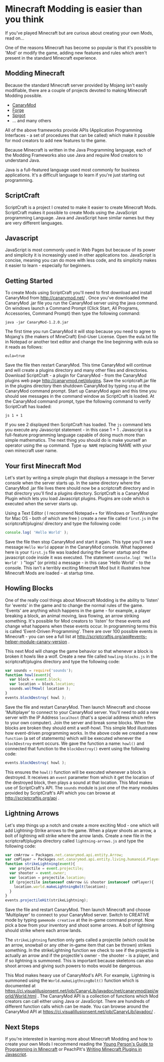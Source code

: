 # Minecraft Modding is easier than you think

If you've played Minecraft but are curious about creating your own Mods, read on...

One of the reasons Minecraft has become so popular is that it's possible to 'Mod' or modify the game, adding new features and rules which aren't present in the standard Minecraft experience. 

## Modding Minecraft 

Because the standard Minecraft server provided by Mojang isn't easily modifiable, there are a couple of projects devoted to making Minecraft Modding possible. 

* [CanaryMod][cm]
* [Forge][forge]
* [Spigot][spigot]
* ... and many others

All of the above frameworks provide APIs (Application Programming Interfaces - a set of procedures that can be called) which make it possible for mod creators to add new features to the game. 

Because Minecraft is written in the Java Programming language, each of the Modding Frameworks also use Java and require Mod creators to understand Java. 

Java is a full-featured language used most commonly for business applications. It's a difficult language to learn if you're just starting out programming. 

## ScriptCraft

ScriptCraft is a project I created to make it easier to create Minecraft Mods. ScriptCraft makes it possible to create Mods using the JavaScript programming Language. Java and JavaScript have similar names but they are very different languages. 

## Javascript
JavaScript is most commonly used in Web Pages but because of its power and simplicity it is increasingly used in other applications too. JavaScript is concise, meaning you can do more with less code, and its simplicity makes it easier to learn - especially for beginners.

## Getting Started
To create Mods using ScriptCraft you'll need to first download and install CanaryMod from http://canarymod.net/ . Once you've downloaded the CanaryMod .jar file you run the CanaryMod server using the java command. On windows launch a Command Prompt (Click Start, All Programs, Accessories, Command Prompt) then type the following command:

    java -jar CanaryMod-1.2.0.jar 

The first time you run CanaryMod it will stop because you need to agree to Mojang's (the makers of MineCraft) End-User License. Open the eula.txt file in Notepad or another text editor and change the line beginning with eula so it reads as follows:

    eula=true

Save the file then restart CanaryMod. This time CanaryMod will continue and will create a plugins directory and many other files and directories. Download ScriptCraft - a plugin for CanaryMod - from the CanaryMod plugins web page http://canarymod.net/plugins. Save the scriptcraft.jar file in the plugins directory then shutdown CanaryMod by typing `stop` at the CanaryMod command prompt. Start up CanaryMod again and this time you should see messages in the command window as ScriptCraft is loaded. At the CanaryMod command prompt, type the following command to verify ScriptCraft has loaded:

    js 1 + 1

If you see 2 displayed then ScriptCraft has loaded. The `js` command lets you execute any Javascript statement - in this case 1 + 1 . Javascript is a full-feature programming language capable of doing much more than simple mathematics. The next thing you should do is make yourself an operator using the `op` command. Type `op NAME` replacing NAME with your own minecraft user name. 

## Your first Minecraft Mod
Let's start by writing a simple plugin that displays a message in the Server console when the server starts up. In the same directory where the CanaryMod .jar file lives there should now be a scriptcraft directory and in that directory you'll find a plugins directory. ScriptCraft is a CanaryMod Plugin which lets you load Javascript plugins. Plugins are code which is executed when the server starts up. 

Using a Text Editor ( I recommend Notepad++ for Windows or TextWrangler for Mac OS - both of which are free ) create a new file called `first.js` in the scriptcraft/plugins/ directory and type the following code:

```javascript
console.log( 'Hello World' );
```

Save the file then stop CanaryMod and start it again. This type you'll see a message `Hello World` appear in the CanaryMod console. What happened here is your `first.js` file was loaded during the Server startup and the javascript code inside it was executed. The statement `console.log( 'Hello World' )` "logs" (or prints) a message - in this case 'Hello World' - to the console. This isn't a terribly exciting Minecraft Mod but it illustrates how Minecraft Mods are loaded - at startup time. 

## Howling Blocks
One of the really cool things about Minecraft Modding is the ability to 'listen' for 'events' in the game and to change the normal rules of the game. 'Events' are anything which happens in the game - for example, a player breaking a block, an animal moving, lava flowing, an arrow striking something. It's possible for Mod creators to 'listen' for these events and change what happens when these events occur. In programming terms this is called 'Event-Driven Programming'. There are over 100 possible events in Minecraft - you can see a full list at http://scriptcraftjs.org/api#events-helper-module-canary-version . 

This next Mod will change the game behavior so that whenever a block is broken it howls like a wolf. Create a new file called `howling-blocks.js` in the scriptcraft/plugins directory and type the following code:

```javascript
var sounds = require('sounds');
function howl(event){
  var block = event.block;
  var location = block.location;
  sounds.wolfHowl( location );
}
events.blockDestroy( howl );
```

Save the file and restart CanaryMod. Then launch Minecraft and choose 'Multiplayer' to connect to your CanaryMod server. You'll need to add a new server with the IP Address `localhost` (that's a special address which refers to your own computer). Join the server and break some blocks. When the blocks are broken they should emit a wolf-howl. This simple Mod illustrates how event-driven programming works. In the above code we created a new `function` (a set of statements) which will be executed whenever the `blockDestroy` event occurs. We gave the function a name: `howl()` and connected that function to the `blockDestroy()` event using the following code:

```javascript
events.blockDestroy( howl );
```
This ensures the  `howl()` function will be executed whenever a block is destroyed. It receives an `event` parameter from which it get the location of the destroyed block, then plays a sound at that location. This Mod makes use of ScriptCraft's API. The `sounds` module is just one of the many modules provided by ScriptCraft's API which you can browse at http://scriptcraftjs.org/api . 

## Lightning Arrows
Let's step things up a notch and create a more exciting Mod - one which will add Lightning-Strike arrows to the game. When a player shoots an arrow, a bolt of lightning will strike where the arrow lands. Create a new file in the scriptcraft/plugins directory called `lightning-arrows.js` and type the following code:

```javascript
var cmArrow = Packages.net.canarymod.api.entity.Arrow;
var cmPlayer = Packages.net.canarymod.api.entity.living.humanoid.Player;
function strikeLightning(event){
  var projectile = event.projectile;
  var shooter = event.owner;
  var location = projectile.location;
  if (projectile instanceof cmArrow && shooter instanceof cmPlayer){
    location.world.makeLightningBolt(location);
  }
}
events.projectileHit(strikeLightning);
```

Save the file and restart CanaryMod. Then launch Minecraft and choose 'Multiplayer' to connect to your CanaryMod server. Switch to CREATIVE mode by typing `gamemode creative` at the in-game command prompt. Now pick a bow from your inventory and shoot some arrows. A bolt of lightning should strike where each arrow lands. 

The `strikeLightning` function only gets called a projectile (which could be an arrow, snowball or any other in-game item that can be thrown) strikes something. In the strikeLightning function we check to see if the projectile is actually an arrow and if the projectile's owner - the shooter - is a player, and if so lightning is summoned. This is important because skeletons can also shoot arrows and giving such powers to mobs would be dangerous. 

This Mod makes heavy use of CanaryMod's API. For example, Lightning is summoned using the `World.makeLigthningBolt()` function which is documented at https://ci.visualillusionsent.net/job/CanaryLib/javadoc/net/canarymod/api/world/World.html . The CanaryMod API is a collection of functions which Mod creators can call either using Java or JavaScript. There are hundreds of different function calls which can be made. You can browse around the CanaryMod API at https://ci.visualillusionsent.net/job/CanaryLib/javadoc/ . 

## Next Steps
If you're interested in learning more about Minecraft Modding and how to create your own Mods I recommend reading the [Young Person's Guide to Programming in Minecraft][ypgpm] or PeachPit's [Writing Minecraft Plugins in Javascript][wmp].

[forge]: http://www.minecraftforge.net/forum/
[cm]: http://canarymod.net/
[spigot]: http://www.spigotmc.org/
[ypgpm]: https://github.com/walterhiggins/ScriptCraft/blob/master/docs/YoungPersonsGuideToProgrammingMinecraft.md
[wmp]: http://peachpit.com/store/beginners-guide-to-writing-minecraft-plugins-in-javascript-9780133930146